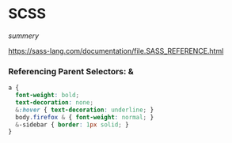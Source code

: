 # SCSS
*summery*

https://sass-lang.com/documentation/file.SASS_REFERENCE.html
### Referencing Parent Selectors: &
```css
a {
  font-weight: bold;
  text-decoration: none;
  &:hover { text-decoration: underline; }
  body.firefox & { font-weight: normal; }
  &-sidebar { border: 1px solid; }
}

```